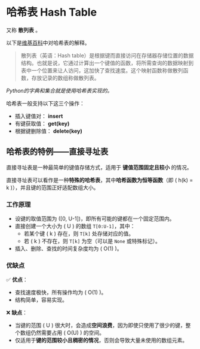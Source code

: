 # 哈希表 Hash Table

又称 **散列表** 。  

以下是[维基百科](https://zh.wikipedia.org/wiki/%E5%93%88%E5%B8%8C%E8%A1%A8)中对哈希表的解释。  
> 散列表（英语：Hash table）是根据键而直接访问在存储器存储位置的数据结构。也就是说，它通过计算出一个键值的函数，将所需查询的数据映射到表中一个位置来让人访问，这加快了查找速度。这个映射函数称做散列函数，存放记录的数组称做散列表。  

*Python的字典和集合就是使用哈希表实现的。*  

哈希表一般支持以下这三个操作：
- 插入键值对： **insert**
- 有键获取值： **get(key)**
- 根据键删除值： **delete(key)**

## 哈希表的特例——直接寻址表

直接寻址表是一种最简单的键值存储方式，适用于 **键值范围固定且较小** 的情况。  

直接寻址表可以看作是一种**特殊的哈希表**，其中**哈希函数为恒等函数**（即 \( h(k) = k \)），并且键的范围正好适配数组大小。

### 工作原理
- 设键的取值范围为 \([0, U-1]\)，即所有可能的键都在一个固定范围内。
- 直接创建一个大小为 \( U \) 的数组 `T[0:U-1]`，其中：
  - 若某个键 \( k \) 存在，则 `T[k]` 处存储对应的值。
  - 若 \( k \) 不存在，则 `T[k]` 为空（可以是 `None` 或特殊标记）。
- 插入、删除、查找的时间复杂度均为 \( O(1) \)。

### 优缺点
✅ **优点**：
- 查找速度极快，所有操作均为 \( O(1) \)。
- 结构简单，容易实现。

❌ **缺点**：
- 当键的范围 \( U \) 很大时，会造成**空间浪费**，因为即使只使用了很少的键，整个数组仍然需要占用 \( O(U) \) 的空间。
- 仅适用于**键的范围较小且稠密的情况**，否则会导致大量未使用的数组元素。
